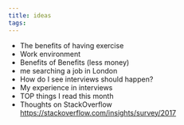```yaml
---
title: ideas
tags:
---
```

- The benefits of having exercise
- Work environment
- Benefits of Benefits (less money)
- me searching a job in London
- How do I see interviews should happen?
- My experience in interviews
- TOP things I read this month
- Thoughts on StackOverflow https://stackoverflow.com/insights/survey/2017
